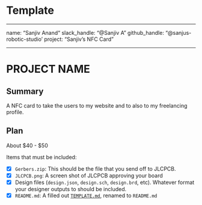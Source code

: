 # Template
---
name: “Sanjiv Anand“
slack_handle: “@Sanjiv A”
github_handle: “@sanjus-robotic-studio’
project: “Sanjiv’s NFC Card”

---

# PROJECT NAME
## Summary
A NFC card to take the users to my website and to also to my freelancing profile. 

## Plan
About $40 - $50

 

Items that must be included:
- [X] `Gerbers.zip`: This should be the file that you send off to JLCPCB.
- [X] `JLCPCB.png`: A screen shot of JLCPCB approving your board
- [X] Design files (`design.json`, `design.sch`, `design.brd`, etc). Whatever format your designer outputs to should be included.
- [X] `README.md`: A filled out [`TEMPLATE.md`](./TEMPLATE.md), renamed to `README.md`